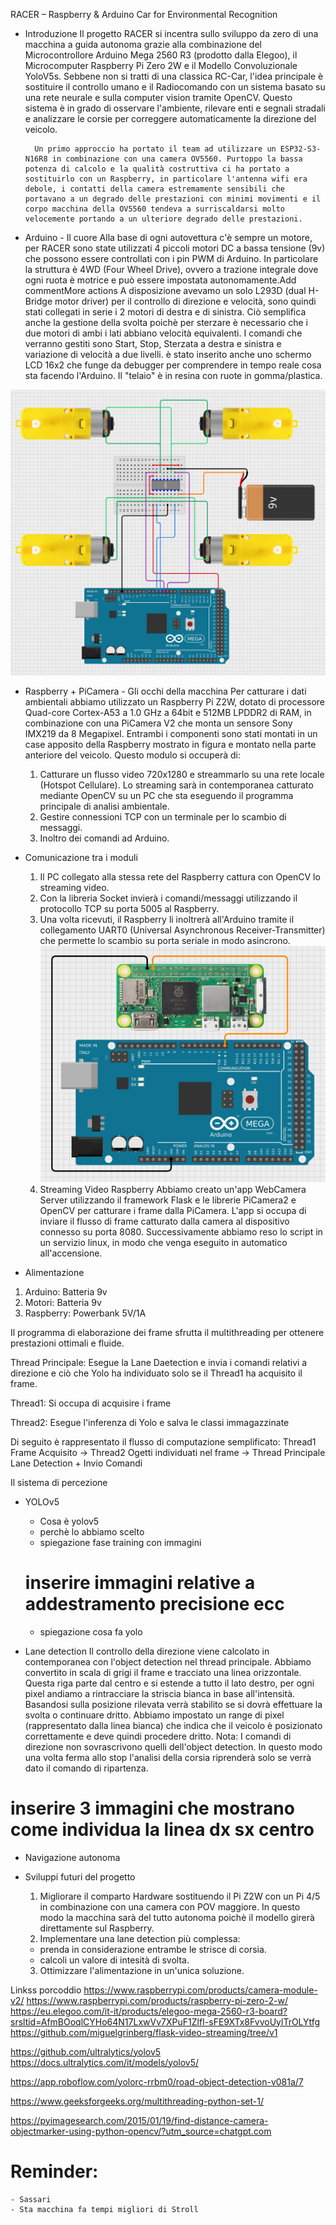 RACER – Raspberry & Arduino Car for Environmental Recognition

- Introduzione
        Il progetto RACER si incentra sullo sviluppo da zero di una macchina a guida autonoma grazie alla combinazione del Microcontrollore Arduino Mega 2560 R3 (prodotto dalla Elegoo), il Microcomputer Raspberry Pi Zero 2W e il Modello Convoluzionale YoloV5s. 
        Sebbene non si tratti di una classica RC-Car, l'idea principale è sostituire il controllo umano e il Radiocomando con un sistema basato su una rete neurale e sulla computer vision tramite OpenCV. Questo sistema è in grado di osservare l'ambiente, rilevare enti e segnali stradali e analizzare le corsie per correggere automaticamente la direzione del veicolo.

        Un primo approccio ha portato il team ad utilizzare un ESP32-S3-N16R8 in combinazione con una camera OV5560. Purtoppo la bassa potenza di calcolo e la qualità costruttiva ci ha portato a sostituirlo con un Raspberry, in particolare l'antenna wifi era debole, i contatti della camera estremamente sensibili che portavano a un degrado delle prestazioni con minimi movimenti e il corpo macchina della OV5560 tendeva a surriscaldarsi molto velocemente portando a un ulteriore degrado delle prestazioni.

- Arduino - Il cuore
Alla base di ogni autovettura c'è sempre un motore, per RACER sono state utilizzati 4 piccoli motori DC a bassa tensione (9v) che possono essere controllati con i pin PWM di Arduino. In particolare la struttura è 4WD (Four Wheel Drive), ovvero a trazione integrale dove ogni ruota è motrice e può essere impostata autonomamente.Add commentMore actions
A disposizione avevamo un solo L293D (dual H-Bridge motor driver) per il controllo di direzione e velocità, sono quindi stati collegati in serie i 2 motori di destra e di sinistra. Ciò semplifica anche la gestione della svolta poichè per sterzare è necessario che i due motori di ambi i lati abbiano velocità equivalenti. I comandi che verranno gestiti sono Start, Stop, Sterzata a destra e sinistra e variazione di velocità a due livelli.
è stato inserito anche uno schermo LCD 16x2 che funge da debugger per comprendere in tempo reale cosa sta facendo l'Arduino.
Il "telaio" è in resina con ruote in gomma/plastica.     

![Schema completo Arduino](Schema_Motori_Arduino.png)

- Raspberry + PiCamera - Gli occhi della macchina
    Per catturare i dati ambientali abbiamo utilizzato un Raspberry Pi Z2W, dotato di processore Quad-core Cortex-A53 a 1.0 GHz a 64bit e 512MB LPDDR2 di RAM, in combinazione con una PiCamera V2 che monta un sensore Sony IMX219 da 8 Megapixel. Entrambi i componenti sono stati montati in un case apposito della Raspberry mostrato in figura e montato nella parte anteriore del veicolo.
    Questo modulo si occuperà di:
     1. Catturare un flusso video 720x1280 e streammarlo su una rete locale (Hotspot Cellulare). Lo streaming sarà in contemporanea catturato mediante OpenCV su un PC che sta eseguendo il programma principale di analisi ambientale. 
     2. Gestire connessioni TCP con un terminale per lo scambio di messaggi.
     3. Inoltro dei comandi ad Arduino.

- Comunicazione tra i moduli
   1. Il PC collegato alla stessa rete del Raspberry cattura con OpenCV lo streaming video. 
   2. Con la libreria Socket invierà i comandi/messaggi utilizzando il protocollo TCP su porta 5005 al Raspberry.
   3. Una volta ricevuti, il Raspberry li inoltrerà all'Arduino tramite il collegamento UART0 (Universal Asynchronous Receiver-Transmitter) che permette lo scambio su porta seriale in modo asincrono. 
![Collegamento UART0](uart0.png)
   4. Streaming Video Raspberry
    Abbiamo creato un'app WebCamera Server utilizzando il framework Flask e le librerie PiCamera2 e OpenCV per catturare i frame dalla PiCamera. L'app si occupa di inviare il flusso di frame catturato dalla camera al dispositivo connesso su porta 8080.
    Successivamente abbiamo reso lo script in un servizio linux, in modo che venga eseguito in automatico all'accensione.

- Alimentazione
 1. Arduino: Batteria 9v
 2. Motori: Batteria 9v
 3. Raspberry: Powerbank 5V/1A

Il programma di elaborazione dei frame sfrutta il multithreading per ottenere prestazioni ottimali e fluide. 

Thread Principale:
Esegue la Lane Daetection e invia i comandi relativi a direzione e ciò che Yolo ha individuato solo se il Thread1 ha acquisito il frame.

Thread1:
Si occupa di acquisire i frame

Thread2:
Esegue l'inferenza di Yolo e salva le classi immagazzinate 

Di seguito è rappresentato il flusso di computazione semplificato:
Thread1 Frame Acquisito -> Thread2 Ogetti individuati nel frame -> Thread Principale Lane Detection + Invio Comandi  


Il sistema di percezione
- YOLOv5 
    - Cosa è yolov5
    - perchè lo abbiamo scelto
    - spiegazione fase training con immagini
    # inserire immagini relative a addestramento precisione ecc
    - spiegazione cosa fa yolo 



- Lane detection
Il controllo della direzione viene calcolato in contemporanea con l'object detection nel thread principale. Abbiamo convertito in scala di grigi il frame e tracciato una linea orizzontale. Questa riga parte dal centro e si estende a tutto il lato destro, per ogni pixel andiamo a rintracciare la striscia bianca in base all'intensità. Basandosi sulla posizione rilevata verrà stabilito se si dovrà effettuare la svolta o continuare dritto. Abbiamo impostato un range di pixel (rappresentato dalla linea bianca) che indica che il veicolo è posizionato correttamente e deve quindi procedere dritto.
Nota: I comandi di direzione non sovrascrivono quelli dell'object detection. In questo modo una volta ferma allo stop l'analisi della corsia riprenderà solo se verrà dato il comando di ripartenza. 

# inserire 3 immagini che mostrano come individua la linea dx sx centro 


- Navigazione autonoma 


- Sviluppi futuri del progetto
  1. Migliorare il comparto Hardware sostituendo il Pi Z2W con un Pi 4/5 in combinazione con una camera con POV maggiore. In questo modo la macchina sarà del tutto autonoma poichè il modello girerà direttamente sul Raspberry.
  2. Implementare una lane detection più complessa:
    - prenda in considerazione entrambe le strisce di corsia.
    - calcoli un valore di intesità di svolta.
  3. Ottimizzare l'alimentazione in un'unica soluzione.



Linkss porcoddio
https://www.raspberrypi.com/products/camera-module-v2/
https://www.raspberrypi.com/products/raspberry-pi-zero-2-w/
https://eu.elegoo.com/it-it/products/elegoo-mega-2560-r3-board?srsltid=AfmBOoqlCYHo64N17LxwVv7XPuF1ZlfI-sFE9XTx8FvvoUylTrOLYtfg
https://github.com/miguelgrinberg/flask-video-streaming/tree/v1

https://github.com/ultralytics/yolov5
https://docs.ultralytics.com/it/models/yolov5/

https://app.roboflow.com/yolorc-rrbm0/road-object-detection-v081a/7

https://www.geeksforgeeks.org/multithreading-python-set-1/

https://pyimagesearch.com/2015/01/19/find-distance-camera-objectmarker-using-python-opencv/?utm_source=chatgpt.com

# Reminder:

    - Sassari
    - Sta macchina fa tempi migliori di Stroll
